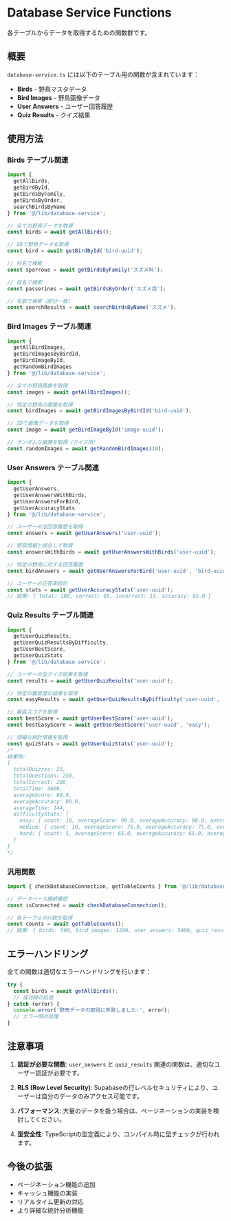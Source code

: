 # Database Service Functions

各テーブルからデータを取得するための関数群です。

## 概要

`database-service.ts` には以下のテーブル用の関数が含まれています：

- **Birds** - 野鳥マスタデータ
- **Bird Images** - 野鳥画像データ
- **User Answers** - ユーザー回答履歴
- **Quiz Results** - クイズ結果

## 使用方法

### Birds テーブル関連

```typescript
import { 
  getAllBirds, 
  getBirdById, 
  getBirdsByFamily, 
  getBirdsByOrder, 
  searchBirdsByName 
} from '@/lib/database-service';

// 全ての野鳥データを取得
const birds = await getAllBirds();

// IDで野鳥データを取得
const bird = await getBirdById('bird-uuid');

// 科名で検索
const sparrows = await getBirdsByFamily('スズメ科');

// 目名で検索
const passerines = await getBirdsByOrder('スズメ目');

// 名前で検索（部分一致）
const searchResults = await searchBirdsByName('スズメ');
```

### Bird Images テーブル関連

```typescript
import { 
  getAllBirdImages, 
  getBirdImagesByBirdId, 
  getBirdImageById, 
  getRandomBirdImages 
} from '@/lib/database-service';

// 全ての野鳥画像を取得
const images = await getAllBirdImages();

// 特定の野鳥の画像を取得
const birdImages = await getBirdImagesByBirdId('bird-uuid');

// IDで画像データを取得
const image = await getBirdImageById('image-uuid');

// ランダムな画像を取得（クイズ用）
const randomImages = await getRandomBirdImages(10);
```

### User Answers テーブル関連

```typescript
import { 
  getUserAnswers, 
  getUserAnswersWithBirds, 
  getUserAnswersForBird, 
  getUserAccuracyStats 
} from '@/lib/database-service';

// ユーザーの全回答履歴を取得
const answers = await getUserAnswers('user-uuid');

// 野鳥情報と結合して取得
const answersWithBirds = await getUserAnswersWithBirds('user-uuid');

// 特定の野鳥に対する回答履歴
const birdAnswers = await getUserAnswersForBird('user-uuid', 'bird-uuid');

// ユーザーの正答率統計
const stats = await getUserAccuracyStats('user-uuid');
// 結果: { total: 100, correct: 85, incorrect: 15, accuracy: 85.0 }
```

### Quiz Results テーブル関連

```typescript
import { 
  getUserQuizResults, 
  getUserQuizResultsByDifficulty, 
  getUserBestScore, 
  getUserQuizStats 
} from '@/lib/database-service';

// ユーザーの全クイズ結果を取得
const results = await getUserQuizResults('user-uuid');

// 特定の難易度の結果を取得
const easyResults = await getUserQuizResultsByDifficulty('user-uuid', 'easy');

// 最高スコアを取得
const bestScore = await getUserBestScore('user-uuid');
const bestEasyScore = await getUserBestScore('user-uuid', 'easy');

// 詳細な統計情報を取得
const quizStats = await getUserQuizStats('user-uuid');
/*
結果例:
{
  totalQuizzes: 25,
  totalQuestions: 250,
  totalCorrect: 200,
  totalTime: 3600,
  averageScore: 80.0,
  averageAccuracy: 80.0,
  averageTime: 144,
  difficultyStats: {
    easy: { count: 10, averageScore: 90.0, averageAccuracy: 90.0, averageTime: 120 },
    medium: { count: 10, averageScore: 75.0, averageAccuracy: 75.0, averageTime: 150 },
    hard: { count: 5, averageScore: 65.0, averageAccuracy: 65.0, averageTime: 180 }
  }
}
*/
```

### 汎用関数

```typescript
import { checkDatabaseConnection, getTableCounts } from '@/lib/database-service';

// データベース接続確認
const isConnected = await checkDatabaseConnection();

// 各テーブルの行数を取得
const counts = await getTableCounts();
// 結果: { birds: 500, bird_images: 1200, user_answers: 5000, quiz_results: 250 }
```

## エラーハンドリング

全ての関数は適切なエラーハンドリングを行います：

```typescript
try {
  const birds = await getAllBirds();
  // 成功時の処理
} catch (error) {
  console.error('野鳥データの取得に失敗しました:', error);
  // エラー時の処理
}
```

## 注意事項

1. **認証が必要な関数**: `user_answers` と `quiz_results` 関連の関数は、適切なユーザー認証が必要です。

2. **RLS (Row Level Security)**: Supabaseの行レベルセキュリティにより、ユーザーは自分のデータのみアクセス可能です。

3. **パフォーマンス**: 大量のデータを扱う場合は、ページネーションの実装を検討してください。

4. **型安全性**: TypeScriptの型定義により、コンパイル時に型チェックが行われます。

## 今後の拡張

- ページネーション機能の追加
- キャッシュ機能の実装
- リアルタイム更新の対応
- より詳細な統計分析機能